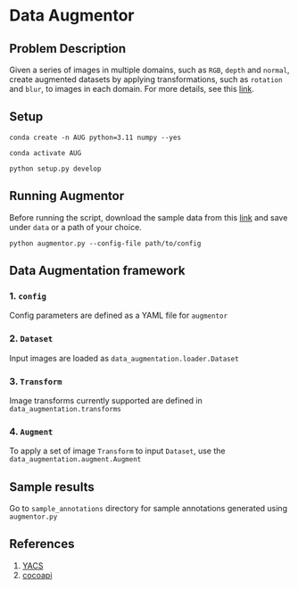 # Data Augmentor

## Problem Description
Given a series of images in multiple domains, such as `RGB`, `depth` and `normal`, create augmented datasets by applying transformations, such as `rotation` and `blur`, to images in each domain. For more details, see this [link](https://geoffoxholm.github.io/augmenter/).

## Setup

`conda create -n AUG python=3.11 numpy --yes`

`conda activate AUG`

`python setup.py develop`

## Running Augmentor

Before running the script, download the sample data from this [link](https://geoffoxholm.github.io/augmenter/) and save under `data` or a path of your choice.

`python augmentor.py --config-file path/to/config`

## Data Augmentation framework

### 1. `config`
Config parameters are defined as a YAML file for `augmentor`
### 2. `Dataset`
Input images are loaded as `data_augmentation.loader.Dataset`
### 3. `Transform`
Image transforms currently supported are defined in `data_augmentation.transforms`
### 4. `Augment`
To apply a set of image `Transform` to input `Dataset`, use the `data_augmentation.augment.Augment`

## Sample results

Go to `sample_annotations` directory for sample annotations generated using `augmentor.py`

## References

1. [YACS](https://github.com/rbgirshick/yacs)
2. [cocoapi](https://github.com/cocodataset/cocoapi/tree/master/PythonAPI/pycocotools) 


